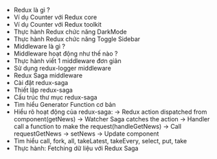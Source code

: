 - Redux là gì ?
- Ví dụ Counter với Redux core
- Ví dụ Counter với Redux toolkit
- Thực hành Redux chức năng DarkMode
- Thực hành Redux chức năng Toggle Sidebar
- Middleware là gì ?
- Middleware hoạt động như thế nào ?
- Thực hành viết 1 middleware đơn giản
- Sử dụng redux-logger middleware
- Redux Saga middleware
- Cài đặt redux-saga
- Thiết lập redux-saga
- Cấu trúc thư mục redux-saga
- Tìm hiểu Generator Function cơ bản
- Hiểu rõ hoạt động của redux-saga:
  -> Redux action dispatched from component(getNews)
  -> Watcher Saga catches the action
  -> Handler call a function to make the request(handleGetNews)
  -> Call requestGetNews
  -> setNews
  -> Update component
- Tìm hiểu call, fork, all, takeLatest, takeEvery, select, put, take
- Thực hành: Fetching dữ liệu với Redux Saga
